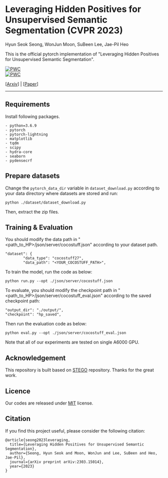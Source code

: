 # Leveraging Hidden Positives for Unsupervised Semantic Segmentation (CVPR 2023)
Hyun Seok Seong</sup>, WonJun Moon</sup>, SuBeen Lee</sup>, Jae-Pil Heo</sup>

This is the official pytorch implementation of "Leveraging Hidden Positives for Unsupervised Semantic Segmentation".

[![PWC](https://img.shields.io/endpoint.svg?url=https://paperswithcode.com/badge/leveraging-hidden-positives-for-unsupervised/unsupervised-semantic-segmentation-on-potsdam-1)](https://paperswithcode.com/sota/unsupervised-semantic-segmentation-on-potsdam-1?p=leveraging-hidden-positives-for-unsupervised)
<br/>
[![PWC](https://img.shields.io/endpoint.svg?url=https://paperswithcode.com/badge/leveraging-hidden-positives-for-unsupervised/unsupervised-semantic-segmentation-on-coco-7)](https://paperswithcode.com/sota/unsupervised-semantic-segmentation-on-coco-7?p=leveraging-hidden-positives-for-unsupervised)

[[Arxiv](https://arxiv.org/abs/2303.15014)] | [[Paper]()]

----------


## Requirements
Install following packages.
```
- python=3.6.9
- pytorch
- pytorch-lightning
- matplotlib
- tqdm
- scipy
- hydra-core
- seaborn
- pydensecrf
```

## Prepare datasets
Change the `pytorch_data_dir` variable in `dataset_download.py` according to your data directory where datasets are stored and run:
```
python ./dataset/dataset_download.py
```
Then, extract the zip files.

## Training & Evaluation
You should modify the data path in "<path_to_HP>/json/server/cocostuff.json" according to your dataset path.

```data_path
"dataset": {
        "data_type": "cocostuff27",
        "data_path": "<YOUR_COCOSTUFF_PATH>",
```

To train the model, run the code as below:
```train
python run.py --opt ./json/server/cocostuff.json
```

To evaluate, you should modify the checkpoint path in "<path_to_HP>/json/server/cocostuff_eval.json" according to the saved checkpoint path:
```ckpt_path
"output_dir": "./output/",
"checkpoint": "hp_saved",
```

Then run the evaluation code as below:
```
python eval.py --opt ./json/server/cocostuff_eval.json
```

Note that all of our experiments are tested on single A6000 GPU.

## Acknowledgement
This repository is built based on [STEGO](https://github.com/mhamilton723/STEGO) repository.
Thanks for the great work.

## Licence
Our codes are released under [MIT](https://opensource.org/licenses/MIT) license.

## Citation
If you find this project useful, please consider the following citation:
```
@article{seong2023leveraging,
  title={Leveraging Hidden Positives for Unsupervised Semantic Segmentation},
  author={Seong, Hyun Seok and Moon, WonJun and Lee, SuBeen and Heo, Jae-Pil},
  journal={arXiv preprint arXiv:2303.15014},
  year={2023}
}
```

